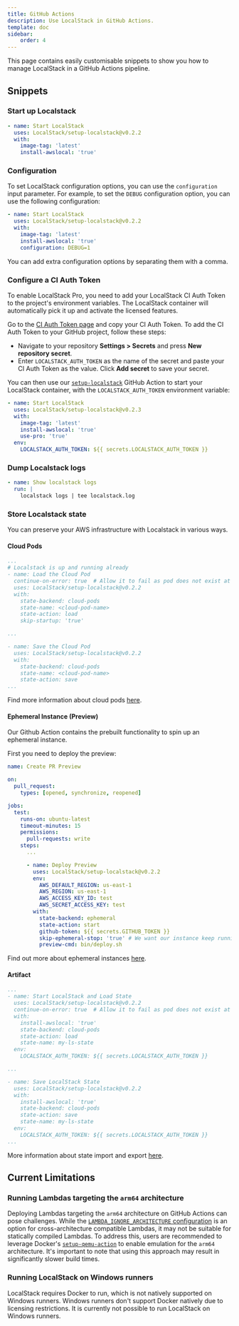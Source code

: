 ```yaml
---
title: GitHub Actions
description: Use LocalStack in GitHub Actions.
template: doc
sidebar:
    order: 4
---
```


This page contains easily customisable snippets to show you how to manage LocalStack in a GitHub Actions pipeline.

## Snippets

### Start up Localstack

```yaml
- name: Start LocalStack
  uses: LocalStack/setup-localstack@v0.2.2
  with:
    image-tag: 'latest'
    install-awslocal: 'true'
```

### Configuration

To set LocalStack configuration options, you can use the `configuration` input parameter.
For example, to set the `DEBUG` configuration option, you can use the following configuration:

```yml
- name: Start LocalStack
  uses: LocalStack/setup-localstack@v0.2.2
  with:
    image-tag: 'latest'
    install-awslocal: 'true'
    configuration: DEBUG=1
```

You can add extra configuration options by separating them with a comma.

### Configure a CI Auth Token

To enable LocalStack Pro, you need to add your LocalStack CI Auth Token to the project's environment variables.
The LocalStack container will automatically pick it up and activate the licensed features.

Go to the [CI Auth Token page](https://app.localstack.cloud/workspace/auth-tokens) and copy your CI Auth Token.
To add the CI Auth Token to your GitHub project, follow these steps:

- Navigate to your repository **Settings > Secrets** and press **New repository secret**.
- Enter `LOCALSTACK_AUTH_TOKEN` as the name of the secret and paste your CI Auth Token as the value.
Click **Add secret** to save your secret.

You can then use our [`setup-localstack`](https://github.com/localstack/setup-localstack) GitHub Action to start your LocalStack container, with the `LOCALSTACK_AUTH_TOKEN` environment variable:

```yaml
- name: Start LocalStack
  uses: LocalStack/setup-localstack@v0.2.3
  with:
    image-tag: 'latest'
    install-awslocal: 'true'
    use-pro: 'true'
  env:
    LOCALSTACK_AUTH_TOKEN: ${{ secrets.LOCALSTACK_AUTH_TOKEN }}
```

### Dump Localstack logs

```yaml
- name: Show localstack logs
  run: |
    localstack logs | tee localstack.log
```

### Store Localstack state

You can preserve your AWS infrastructure with Localstack in various ways.

#### Cloud Pods

```yaml
...
# Localstack is up and running already
- name: Load the Cloud Pod 
  continue-on-error: true  # Allow it to fail as pod does not exist at first run
  uses: LocalStack/setup-localstack@v0.2.2
  with:
    state-backend: cloud-pods
    state-name: <cloud-pod-name>
    state-action: load
    skip-startup: 'true'

...

- name: Save the Cloud Pod 
  uses: LocalStack/setup-localstack@v0.2.2
  with:
    state-backend: cloud-pods
    state-name: <cloud-pod-name>
    state-action: save
...
```

Find more information about cloud pods [here](/user-guide/state-management/cloud-pods/).

#### Ephemeral Instance (Preview)

Our Github Action contains the prebuilt functionality to spin up an ephemeral instance.

First you need to deploy the preview:

```yaml
name: Create PR Preview

on:
  pull_request:
    types: [opened, synchronize, reopened]

jobs:
  test:
    runs-on: ubuntu-latest
    timeout-minutes: 15
    permissions:
      pull-requests: write
    steps:
      ...

      - name: Deploy Preview
        uses: LocalStack/setup-localstack@v0.2.2
        env:
          AWS_DEFAULT_REGION: us-east-1
          AWS_REGION: us-east-1
          AWS_ACCESS_KEY_ID: test
          AWS_SECRET_ACCESS_KEY: test
        with:
          state-backend: ephemeral
          state-action: start
          github-token: ${{ secrets.GITHUB_TOKEN }}
          skip-ephemeral-stop: 'true' # We want our instance keep running
          preview-cmd: bin/deploy.sh
```

Find out more about ephemeral instances [here](/user-guide/cloud-sandbox/).

#### Artifact

```yaml
...
- name: Start LocalStack and Load State
  uses: LocalStack/setup-localstack@v0.2.2
  continue-on-error: true  # Allow it to fail as pod does not exist at first run
  with:
    install-awslocal: 'true'
    state-backend: cloud-pods
    state-action: load
    state-name: my-ls-state
  env:
    LOCALSTACK_AUTH_TOKEN: ${{ secrets.LOCALSTACK_AUTH_TOKEN }}

...

- name: Save LocalStack State
  uses: LocalStack/setup-localstack@v0.2.2
  with:
    install-awslocal: 'true'
    state-backend: cloud-pods
    state-action: save
    state-name: my-ls-state
  env:
    LOCALSTACK_AUTH_TOKEN: ${{ secrets.LOCALSTACK_AUTH_TOKEN }}
...
```

More information about state import and export [here](/user-guide/state-management/export-import-state).

## Current Limitations

### Running Lambdas targeting the `arm64` architecture

Deploying Lambdas targeting the `arm64` architecture on GitHub Actions can pose challenges.
While the [`LAMBDA_IGNORE_ARCHITECTURE` configuration](https://docs.localstack.cloud/references/configuration/#lambda) is an option for cross-architecture compatible Lambdas, it may not be suitable for statically compiled Lambdas.
To address this, users are recommended to leverage Docker's [`setup-qemu-action`](https://github.com/docker/setup-qemu-action) to enable emulation for the `arm64` architecture.
It's important to note that using this approach may result in significantly slower build times.

### Running LocalStack on Windows runners

LocalStack requires Docker to run, which is not natively supported on Windows runners.
Windows runners don't support Docker natively due to licensing restrictions.
It is currently not possible to run LocalStack on Windows runners.
